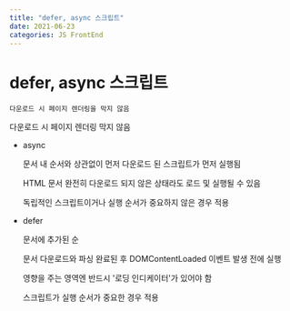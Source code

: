 ```yaml
---
title: "defer, async 스크립트"
date: 2021-06-23
categories: JS FrontEnd
---
```


# defer, async 스크립트

    다운로드 시 페이지 렌더링을 막지 않음

다운로드 시 페이지 렌더링 막지 않음

- async

  문서 내 순서와 상관없이 먼저 다운로드 된 스크립트가 먼저 실행됨

  HTML 문서 완전히 다운로드 되지 않은 상태라도 로드 및 실행될 수 있음

  독립적인 스크립트이거나 실행 순서가 중요하지 않은 경우 적용

- defer

  문서에 추가된 순

  문서 다운로드와 파싱 완료된 후 DOMContentLoaded 이벤트 발생 전에 실행

  영향을 주는 영역엔 반드시 '로딩 인디케이터'가 있어야 함

  스크립트가 실행 순서가 중요한 경우 적용
